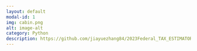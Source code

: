 ```yaml
---
layout: default
modal-id: 1
img: cabin.png
alt: image-alt
category: Python
description: https://github.com/jiayuezhang84/2023Federal_TAX_ESTIMATOR
---
```


